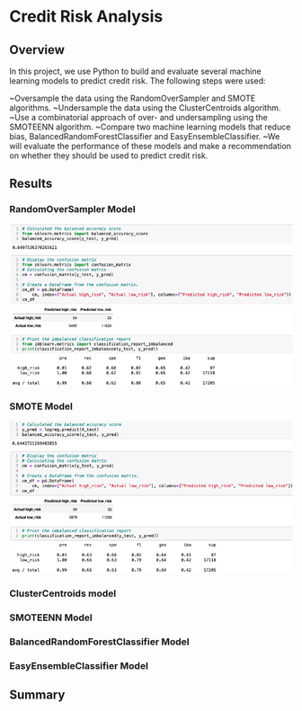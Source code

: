# Credit Risk Analysis

## Overview
In this project, we use Python to build and evaluate several machine learning models to predict credit risk.
The following steps were used:

~Oversample the data using the RandomOverSampler and SMOTE algorithms.
~Undersample the data using the ClusterCentroids algorithm.
~Use a combinatorial approach of over- and undersampling using the SMOTEENN algorithm.
~Compare two machine learning models that reduce bias, BalancedRandomForestClassifier and EasyEnsembleClassifier.
~We will evaluate the performance of these models and make a recommendation on whether they should be used to predict credit risk.

## Results 

### RandomOverSampler Model

![randomoversample](randomoversample.png)


### SMOTE Model

![smote](smote.png)

### ClusterCentroids model



### SMOTEENN Model

### BalancedRandomForestClassifier Model

### EasyEnsembleClassifier Model

## Summary


